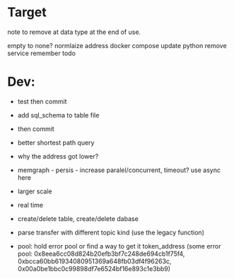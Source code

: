 # Target
note to remove at data type at the end of use.

empty to none?
normlaize address
docker compose
update python
remove service
remember todo
# Dev:
- test then commit
- add sql_schema to table file
- then commit

- better shortest path query
- why the address got lower?
- memgraph - persis - increase paralel/concurrent, timeout? use async here

- larger scale
- real time
- create/delete table, create/delete dabase
- parse transfer with different topic kind (use the legacy function)
- pool: hold error pool or find a way to get it token_address (some error pool: 0x8eea6cc08d824b20efb3bf7c248de694cb1f75f4, 0xbcca60bb61934080951369a648fb03df4f96263c, 0x00a0be1bbc0c99898df7e6524bf16e893c1e3bb9)